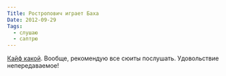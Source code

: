 ```yaml
---
Title: Ростропович играет Баха
Date: 2012-09-29
Tags:
  - слушаю
  - саптрю
---
```


[Кайф какой](http://www.youtube.com/watch?v=gR9lCa23kzo). Вообще, рекомендую все сюиты послушать. Удовольствие непередаваемое!